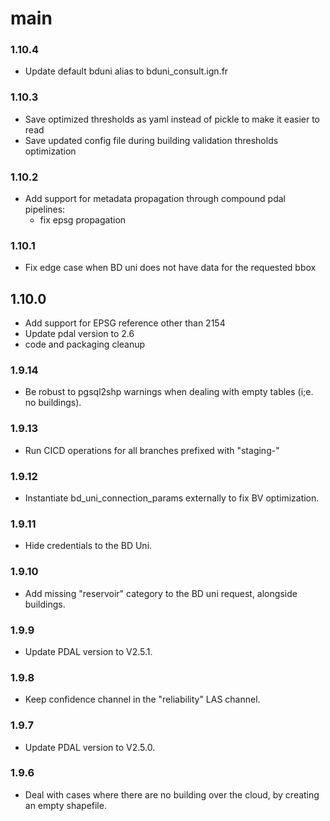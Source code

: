 # main

### 1.10.4
- Update default bduni alias to bduni_consult.ign.fr

### 1.10.3
- Save optimized thresholds as yaml instead of pickle to make it easier to read
- Save updated config file during building validation thresholds optimization

### 1.10.2
- Add support for metadata propagation through compound pdal pipelines:
  - fix epsg propagation

### 1.10.1
- Fix edge case when BD uni does not have data for the requested bbox

## 1.10.0
- Add support for EPSG reference other than 2154
- Update pdal version to 2.6
- code and packaging cleanup

### 1.9.14
- Be robust to pgsql2shp warnings when dealing with empty tables (i;e. no buildings).

### 1.9.13
- Run CICD operations for all branches prefixed with "staging-"

### 1.9.12
- Instantiate bd_uni_connection_params externally to fix BV optimization.

### 1.9.11
- Hide credentials to the BD Uni.

### 1.9.10
- Add missing "reservoir" category to the BD uni request, alongside buildings.

### 1.9.9
- Update PDAL version to V2.5.1.

### 1.9.8
- Keep confidence channel in the "reliability" LAS channel.

### 1.9.7
- Update PDAL version to V2.5.0.

### 1.9.6
- Deal with cases where there are no building over the cloud, by creating an empty shapefile.
